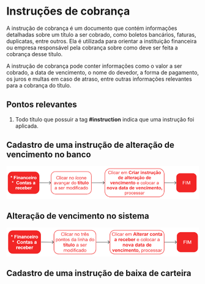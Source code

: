 # Instruções de cobrança

A instrução de cobrança é um documento que contém informações detalhadas sobre um título a ser cobrado, como boletos bancários, faturas, duplicatas, entre outros. Ela é utilizada para orientar a instituição financeira ou empresa responsável pela cobrança sobre como deve ser feita a cobrança desse título.

A instrução de cobrança pode conter informações como o valor a ser cobrado, a data de vencimento, o nome do devedor, a forma de pagamento, os juros e multas em caso de atraso, entre outras informações relevantes para a cobrança do título.

## Pontos relevantes

1. Todo título que possuir a tag **#instruction** indica que uma instrução foi aplicada.

## Cadastro de uma instrução de alteração de vencimento no banco

![Instrução de alteração de data](instruction.png)

## Alteração de vencimento no sistema

![Instrução de alteração de data](instruction1.png)

## Cadastro de uma instrução de baixa de carteira

<!-- ![Instrução de baixa de carteira](instruction2) -->
